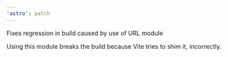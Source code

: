 ```yaml
---
'astro': patch
---
```


Fixes regression in build caused by use of URL module

Using this module breaks the build because Vite tries to shim it, incorrectly.

